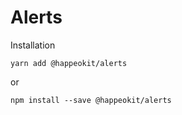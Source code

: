 # Alerts



Installation

    yarn add @happeokit/alerts

or 

    npm install --save @happeokit/alerts

